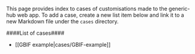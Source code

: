 This page provides index to cases of customisations made to the generic-hub web app. To add a case, create a new list item below and link it to a new Markdown file under the `cases` directory.

####List of cases####
* [[GBIF example|cases/GBIF-example]]
